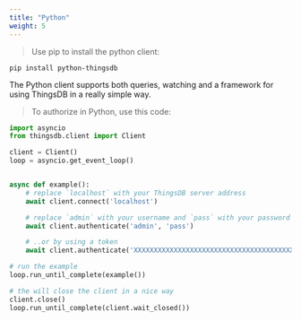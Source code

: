 ```yaml
---
title: "Python"
weight: 5
---
```


> Use pip to install the python client:

```
pip install python-thingsdb
```

The Python client supports both queries, watching and a framework for using ThingsDB in a really simple way.

> To authorize in Python, use this code:

```python
import asyncio
from thingsdb.client import Client

client = Client()
loop = asyncio.get_event_loop()


async def example():
    # replace `localhost` with your ThingsDB server address
    await client.connect('localhost')

    # replace `admin` with your username and `pass` with your password
    await client.authenticate('admin', 'pass')

    # ..or by using a token
    await client.authenticate('XXXXXXXXXXXXXXXXXXXXXXXXXXXXXXXXXXXXXXXX')

# run the example
loop.run_until_complete(example())

# the will close the client in a nice way
client.close()
loop.run_until_complete(client.wait_closed())
```
